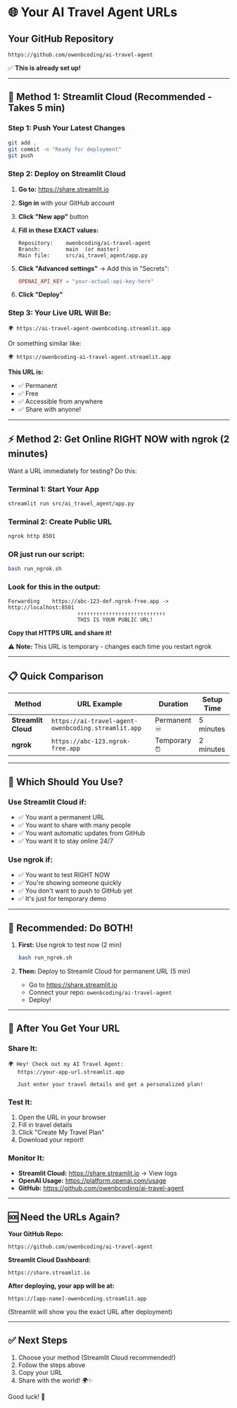 # 🌐 Your AI Travel Agent URLs

## Your GitHub Repository
```
https://github.com/owenbcoding/ai-travel-agent
```
✅ **This is already set up!**

---

## 🚀 Method 1: Streamlit Cloud (Recommended - Takes 5 min)

### Step 1: Push Your Latest Changes
```bash
git add .
git commit -m "Ready for deployment"
git push
```

### Step 2: Deploy on Streamlit Cloud

1. **Go to:** https://share.streamlit.io

2. **Sign in** with your GitHub account

3. **Click "New app"** button

4. **Fill in these EXACT values:**
   ```
   Repository:    owenbcoding/ai-travel-agent
   Branch:        main  (or master)
   Main file:     src/ai_travel_agent/app.py
   ```

5. **Click "Advanced settings"** → Add this in "Secrets":
   ```toml
   OPENAI_API_KEY = "your-actual-api-key-here"
   ```

6. **Click "Deploy"**

### Step 3: Your Live URL Will Be:
```
🌍 https://ai-travel-agent-owenbcoding.streamlit.app
```
Or something similar like:
```
🌍 https://owenbcoding-ai-travel-agent.streamlit.app
```

**This URL is:**
- ✅ Permanent
- ✅ Free
- ✅ Accessible from anywhere
- ✅ Share with anyone!

---

## ⚡ Method 2: Get Online RIGHT NOW with ngrok (2 minutes)

Want a URL immediately for testing? Do this:

### Terminal 1: Start Your App
```bash
streamlit run src/ai_travel_agent/app.py
```

### Terminal 2: Create Public URL
```bash
ngrok http 8501
```

### OR just run our script:
```bash
bash run_ngrok.sh
```

### Look for this in the output:
```
Forwarding    https://abc-123-def.ngrok-free.app -> http://localhost:8501
                      ↑↑↑↑↑↑↑↑↑↑↑↑↑↑↑↑↑↑↑↑↑↑↑↑↑↑↑↑
                      THIS IS YOUR PUBLIC URL!
```

**Copy that HTTPS URL and share it!**

⚠️ **Note:** This URL is temporary - changes each time you restart ngrok

---

## 📋 Quick Comparison

| Method | URL Example | Duration | Setup Time |
|--------|------------|----------|-----------|
| **Streamlit Cloud** | `https://ai-travel-agent-owenbcoding.streamlit.app` | Permanent ♾️ | 5 minutes |
| **ngrok** | `https://abc-123.ngrok-free.app` | Temporary ⏰ | 2 minutes |

---

## 🎯 Which Should You Use?

### Use Streamlit Cloud if:
- ✅ You want a permanent URL
- ✅ You want to share with many people
- ✅ You want automatic updates from GitHub
- ✅ You want it to stay online 24/7

### Use ngrok if:
- ✅ You want to test RIGHT NOW
- ✅ You're showing someone quickly
- ✅ You don't want to push to GitHub yet
- ✅ It's just for temporary demo

---

## 🚀 Recommended: Do BOTH!

1. **First:** Use ngrok to test now (2 min)
   ```bash
   bash run_ngrok.sh
   ```

2. **Then:** Deploy to Streamlit Cloud for permanent URL (5 min)
   - Go to https://share.streamlit.io
   - Connect your repo: `owenbcoding/ai-travel-agent`
   - Deploy!

---

## 📱 After You Get Your URL

### Share It:
```
🌍 Hey! Check out my AI Travel Agent:
   https://your-app-url.streamlit.app
   
   Just enter your travel details and get a personalized plan!
```

### Test It:
1. Open the URL in your browser
2. Fill in travel details
3. Click "Create My Travel Plan"
4. Download your report!

### Monitor It:
- **Streamlit Cloud:** https://share.streamlit.io → View logs
- **OpenAI Usage:** https://platform.openai.com/usage
- **GitHub:** https://github.com/owenbcoding/ai-travel-agent

---

## 🆘 Need the URLs Again?

**Your GitHub Repo:**
```
https://github.com/owenbcoding/ai-travel-agent
```

**Streamlit Cloud Dashboard:**
```
https://share.streamlit.io
```

**After deploying, your app will be at:**
```
https://[app-name]-owenbcoding.streamlit.app
```
(Streamlit will show you the exact URL after deployment)

---

## ✅ Next Steps

1. Choose your method (Streamlit Cloud recommended!)
2. Follow the steps above
3. Copy your URL
4. Share with the world! 🌍✨

Good luck! 🚀

